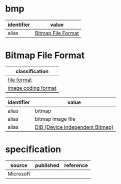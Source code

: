 # bmp

| identifier | value
| ---------- | -----
| alias      | [Bitmap File Format](#bitmap-file-format)

# Bitmap File Format
| classification
| --------------
| [file format](file.md)
| [image coding format](image.md)

| identifier | value
| ---------- | -----
| alias      | bitmap
| alias      | bitmap image file
| alias      | [DIB (Device Independent Bitmap)](../master/dib.md)

# specification
| source | published         | reference
| ------ | ----------------- | ---------
| Microsoft
